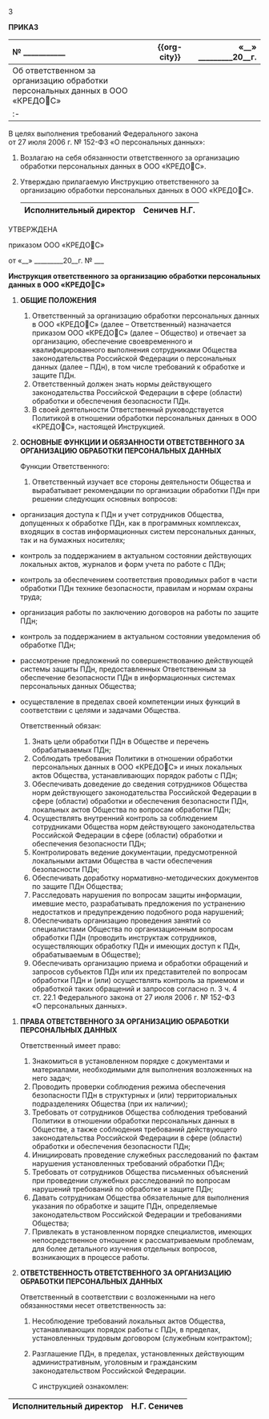 ﻿3



**ПРИКАЗ**

|**№ \_\_\_\_\_\_\_\_\_\_\_**|**{{org-city}}**|**«\_\_» \_\_\_\_\_\_\_\_\_20\_\_г.**|
| :- | :-: | -: |
|Об ответственном за организацию обработки персональных данных в ООО «КРЕДОС»|
| :- |

В целях выполнения требований Федерального закона от 27 июля 2006 г. № 152-ФЗ «О персональных данных»:

1. Возлагаю на себя обязанности ответственного за организацию обработки персональных данных в ООО «КРЕДОС».
1. Утверждаю прилагаемую Инструкцию ответственного за организацию обработки персональных данных в ООО «КРЕДОС».

   |Исполнительный директор|Сеничев Н.Г.|
   | :- | -: |


УТВЕРЖДЕНА

приказом ООО «КРЕДОС»

от «\_\_» \_\_\_\_\_\_\_\_\_20\_\_г. № \_\_\_

**Инструкция ответственного за организацию обработки персональных данных в ООО «КРЕДОС»**

1. **ОБЩИЕ ПОЛОЖЕНИЯ**
   1. Ответственный за организацию обработки персональных данных в ООО «КРЕДОС» (далее – Ответственный) назначается приказом ООО «КРЕДОС» (далее – Общество) и отвечает за организацию, обеспечение своевременного и квалифицированного выполнения сотрудниками Общества законодательства Российской Федерации о персональных данных (далее – ПДн), в том числе требований к обработке и защите ПДн.
   1. Ответственный должен знать нормы действующего законодательства Российской Федерации в сфере (области) обработки и обеспечения безопасности ПДн.
   1. В своей деятельности Ответственный руководствуется Политикой в отношении обработки персональных данных в ООО «КРЕДОС», настоящей Инструкцией.
1. **ОСНОВНЫЕ ФУНКЦИИ И ОБЯЗАННОСТИ ОТВЕТСТВЕННОГО ЗА ОРГАНИЗАЦИЮ ОБРАБОТКИ ПЕРСОНАЛЬНЫХ ДАННЫХ**

   Функции Ответственного:

   1. Ответственный изучает все стороны деятельности Общества и вырабатывает рекомендации по организации обработки ПДн при решении следующих основных вопросов:
- организация доступа к ПДн и учет сотрудников Общества, допущенных к обработке ПДн, как в программных комплексах, входящих в состав информационных систем персональных данных, так и на бумажных носителях;
- контроль за поддержанием в актуальном состоянии действующих локальных актов, журналов и форм учета по работе с ПДн;
- контроль за обеспечением соответствия проводимых работ в части обработки ПДн технике безопасности, правилам и нормам охраны труда;
- организация работы по заключению договоров на работы по защите ПДн;
- контроль за поддержанием в актуальном состоянии уведомления об обработке ПДн;
- рассмотрение предложений по совершенствованию действующей системы защиты ПДн, предоставленных Ответственным за обеспечение безопасности ПДн в информационных системах персональных данных Общества;
- осуществление в пределах своей компетенции иных функций в соответствии с целями и задачами Общества.

  Ответственный обязан:

  1. Знать цели обработки ПДн в Обществе и перечень обрабатываемых ПДн;
  1. Соблюдать требования Политики в отношении обработки персональных данных в ООО «КРЕДОС» и иных локальных актов Общества, устанавливающих порядок работы с ПДн;
  1. Обеспечивать доведение до сведения сотрудников Общества норм действующего законодательства Российской Федерации в сфере (области) обработки и обеспечения безопасности ПДн, локальных актов Общества по вопросам обработки ПДн;
  1. Осуществлять внутренний контроль за соблюдением сотрудниками Общества норм действующего законодательства Российской Федерации в сфере (области) обработки и обеспечения безопасности ПДн;
  1. Контролировать ведение документации, предусмотренной локальными актами Общества в части обеспечения безопасности ПДн;
  1. Обеспечивать доработку нормативно-методических документов по защите ПДн Общества;
  1. Расследовать нарушения по вопросам защиты информации, имевшие место, разрабатывать предложения по устранению недостатков и предупреждению подобного рода нарушений;
  1. Обеспечивать организацию проведения занятий со специалистами Общества по организационным вопросам обработки ПДн (проводить инструктаж сотрудников, осуществляющих обработку ПДн и имеющих доступ к ПДн, обрабатываемым в Обществе);
  1. Обеспечивать организацию приема и обработки обращений и запросов субъектов ПДн или их представителей по вопросам обработки ПДн и (или) осуществлять контроль за приемом и обработкой таких обращений и запросов согласно п. 3 ч. 4 ст. 22.1 Федерального закона от 27 июля 2006 г. № 152-ФЗ «О персональных данных».
1. **ПРАВА ОТВЕТСТВЕННОГО ЗА ОРГАНИЗАЦИЮ ОБРАБОТКИ ПЕРСОНАЛЬНЫХ ДАННЫХ**

   Ответственный имеет право:

   1. Знакомиться в установленном порядке с документами и материалами, необходимыми для выполнения возложенных на него задач;
   1. Проводить проверки соблюдения режима обеспечения безопасности ПДн в структурных и (или) территориальных подразделениях Общества (при их наличии);
   1. Требовать от сотрудников Общества соблюдения требований Политики в отношении обработки персональных данных в Обществе, а также соблюдения требований действующего законодательства Российской Федерации в сфере (области) обработки и обеспечения безопасности ПДн;
   1. Инициировать проведение служебных расследований по фактам нарушения установленных требований обработки ПДн;
   1. Требовать от сотрудников Общества письменных объяснений при проведении служебных расследований по вопросам нарушений требований по обработке и защите ПДн;
   1. Давать сотрудникам Общества обязательные для выполнения указания по обработке и защите ПДн, определяемые законодательством Российской Федерации и требованиями Общества;
   1. Привлекать в установленном порядке специалистов, имеющих непосредственное отношение к рассматриваемым проблемам, для более детального изучения отдельных вопросов, возникающих в процессе работы.
1. **ОТВЕТСТВЕННОСТЬ ОТВЕТСТВЕННОГО ЗА ОРГАНИЗАЦИЮ ОБРАБОТКИ ПЕРСОНАЛЬНЫХ ДАННЫХ**

   Ответственный в соответствии с возложенными на него обязанностями несет ответственность за:

   1. Несоблюдение требований локальных актов Общества, устанавливающих порядок работы с ПДн, в пределах, установленных трудовым договором (служебным контрактом);
   1. Разглашение ПДн, в пределах, установленных действующим административным, уголовным и гражданским законодательством Российской Федерации.

      С инструкцией ознакомлен: 

|Исполнительный директор|Н.Г. Сеничев|
| :- | -: |

